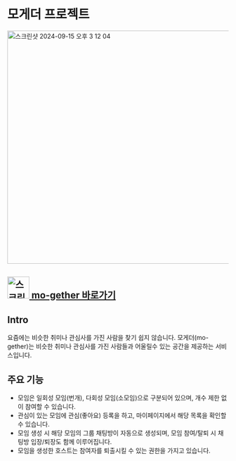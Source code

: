 <h1>모게더 프로젝트</h1>

<img width="530" alt="스크린샷 2024-09-15 오후 3 12 04" src="https://github.com/user-attachments/assets/eefd3cc3-2538-4fac-a838-46d76ce6fa84">

<h2><a href="https://mo-gether.site"><img width="50" height="50" alt="스크린샷 2024-09-15 오후 3 30 41" src="https://github.com/user-attachments/assets/678c7a8f-e811-45e4-b338-26cdac47b880"> mo-gether 바로가기</a></h2>

<h2>Intro</h2>
요즘에는 비슷한 취미나 관심사를 가진 사람을 찾기 쉽지 않습니다. 
모게더(mo-gether)는 비슷한 취미나 관심사를 가진 사람들과 어울릴수 있는 공간을 제공하는 서비스입니다.

<h2>주요 기능</h2>

- 모임은 일회성 모임(번개), 다회성 모임(소모임)으로 구분되어 있으며, 개수 제한 없이 참여할 수 있습니다.
- 관심이 있는 모임에 관심(좋아요) 등록을 하고, 마이페이지에서 해당 목록을 확인할 수 있습니다.
- 모임 생성 시 해당 모임의 그룹 채팅방이 자동으로 생성되며, 모임 참여/탈퇴 시 채팅방 입장/퇴장도 함께 이루어집니다.
- 모임을 생성한 호스트는 참여자를 퇴출시킬 수 있는 권한을 가지고 있습니다. 
